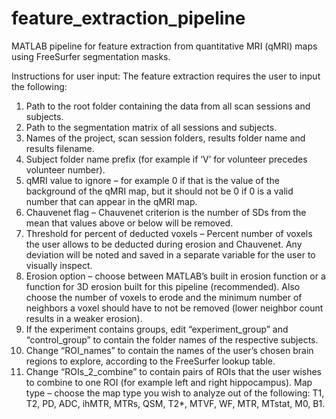 # feature_extraction_pipeline
MATLAB pipeline for feature extraction from quantitative MRI (qMRI) maps using FreeSurfer segmentation masks.

Instructions for user input:
The feature extraction requires the user to input the following:
1.	Path to the root folder containing the data from all scan sessions and subjects. 
2.	Path to the segmentation matrix of all sessions and subjects.
3.	Names of the project, scan session folders, results folder name and results filename. 
4.	Subject folder name prefix (for example if ‘V’ for volunteer precedes volunteer number).
5.	qMRI value to ignore – for example 0 if that is the value of the background of the qMRI map, but it should not be 0 if 0 is a valid number that can appear in the qMRI map.
6.	Chauvenet flag – Chauvenet criterion is the number of SDs from the mean that values above or below will be removed.
7.	Threshold for percent of deducted voxels – Percent number of voxels the user allows to be deducted during erosion and Chauvenet. Any deviation will be noted and saved in a separate variable for the user to visually inspect.
8.	Erosion option – choose between MATLAB’s built in erosion function or a function for 3D erosion built for this pipeline (recommended). Also choose the number of voxels to erode and the minimum number of neighbors a voxel should have to not be removed (lower neighbor count results in a weaker erosion).
9.	If the experiment contains groups, edit “experiment_group” and “control_group” to contain the folder names of the respective subjects.
10.	Change “ROI_names” to contain the names of the user’s chosen brain regions to explore, according to the FreeSurfer lookup table.
11.	Change “ROIs_2_combine” to contain pairs of ROIs that the user wishes to combine to one ROI (for example left and right hippocampus).
Map type – choose the map type you wish to analyze out of the following: T1, T2, PD, ADC, ihMTR, MTRs, QSM, T2*, MTVF, WF, MTR, MTstat, M0, B1.
